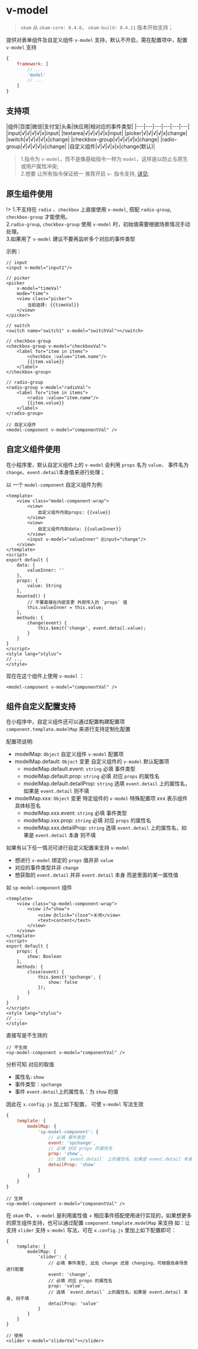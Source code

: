 # v-model

> `okam` 从 `okam-core: 0.4.8`， `okam-build: 0.4.11` 版本开始支持；

提供对表单组件及自定义组件 `v-model` 支持，默认不开启，需在配置项中，配置 `v-model` 支持


``` base.config.js
{
    framework: [
        // ...
        'model'
        // ...
    ]
}
```

## 支持项

|组件|百度|微信|支付宝|头条|快应用|相对应的事件类型|
|---|---|---|---|---|---|
|input|√|√|√|√|x|input|
|textarea|√|√|√|√|x|input|
|picker|√|√|√|√|x|change|
|switch|√|√|√|√|x|change|
|checkbox-group|√|√|√|√|x|change|
|radio-group|√|√|√|√|x|change|
|自定义组件|√|√|√|x|x|change(默认)|

> 1.指令为 `v-model`，而不是像基础指令一样为 `model`，这样是以防止与原生或用户属性冲突;<br>
  2.想要 让所有指令保证统一 推荐开启 `v-` 指令支持, [详见](template/vueSyntax.md);

## 原生组件使用

!>
    1.不支持在 `radio` 、`checkbox` 上直接使用 `v-model`, 搭配 `radio-group`, `checkbox-group` 才能使用。<br>
    2.`radio-group`, `checkbox-group` 使用 `v-model` 时，初始值需要根据场景情况手动处理。<br>
    3.如果用了 `v-model` 建议不要再监听多个对应的事件类型

示例：

```
// input
<input v-model="input1"/>

// picker
<picker
    v-model="timeVal"
    mode="time">
    <view class="picker">
        当前选择: {{timeVal}}
    </view>
</picker>

// switch
<switch name="switch1" v-model="switchVal"></switch>

// checkbox-group
<checkbox-group v-model="checkboxVal">
    <label for="item in items">
        <checkbox :value="item.name"/>
        {{item.value}}
    </label>
</checkbox-group>

// radio-group
<radio-group v-model="radioVal">
    <label for="item in items">
        <radio :value="item.name"/>
        {{item.value}}
    </label>
</radio-group>

// 自定义组件
<model-component v-model="componentVal" />
```

## 自定义组件使用
在小程序里，默认自定义组件上的 `v-model` 会利用 `props` 名为 `value`、 事件名为 `change`、`event.detail`本身值来进行处理；

以 一个 `model-component` 自定义组件为例:

```
<template>
    <view class="model-component-wrap">
        <view>
            自定义组件内部props: {{value}}
        </view>
        <view>
            自定义组件内部data: {{valueInner}}
        </view>
        <input v-model="valueInner" @input="change"/>
    </view>
</template>
<script>
export default {
    data: {
        valueInner: ''
    },
    props: {
        value: String
    },
    mounted() {
        // 不要直接在内部变更 外部传入的 `props` 值
        this.valueInner = this.value;
    },
    methods: {
        change(event) {
            this.$emit('change', event.detail.value);
        }
    }
}
</script>
<style lang="stylus">
// ...
</style>
```

现在在这个组件上使用 `v-model` ：

```
<model-component v-model="componentVal" />
```

## 组件自定义配置支持
在小程序中，自定义组件还可以通过配置构建配置项 `component.template.modelMap` 来进行支持定制化配置

配置项说明:

* modelMap: `Object` 自定义组件 `v-model` 配置项
* modelMap.default: `Object` 变更  自定义组件的 `v-model` 默认配置项
    * modelMap.default.event: `string` 必填 事件类型
    * modelMap.default.prop: `string` 必填 对应 `props` 的属性名
    * modelMap.default.detailProp: `string` 选填 `event.detail` 上的属性名，如果是 `event.detail` 则不填
* modelMap.xxx: `Object` 变更  特定组件的 `v-model` 特殊配置项 xxx 表示组件具体标签名
    * modelMap.xxx.event: `string` 必填 事件类型
    * modelMap.xxx.prop: `string` 必填 对应 `props` 的属性名
    * modelMap.xxx.detailProp: `string` 选填 `event.detail` 上的属性名，如果是 `event.detail` 本身 则不填

如果有以下任一情况可进行自定义配置来支持 `v-model`

* 想进行 `v-model` 绑定的 `props` 值并非 `value`
* 对应的事件类型并非 `change`
* 想获取的 `event.detail` 并非 `event.detail` 本身 而是里面的某一属性值

如 `sp-model-component` 组件

```
<template>
    <view class="sp-model-component-wrap">
        <view if="show">
            <view @click="close">关闭</view>
            <text>content</text>
        </view>
    </view>
</template>
<script>
export default {
    props: {
        show: Boolean
    },
    methods: {
        close(event) {
            this.$emit('spchange', {
                show: false
            });
        }
    }
}
</script>
<style lang="stylus">
// ...
</style>
```

直接写是不生效的

```
// 不生效
<sp-model-component v-model="componentVal" />
```

分析可知 对应的取值

- 属性名: `show`
- 事件类型：`spchange`
- 事件 `event.detail`上的属性名：为 `show` 的值

因此在 `x.config.js` 加上如下配置， 可使 `v-model` 写法生效

```js
{
    template: {
        modelMap: {
            'sp-model-component': {
                // 必填 事件类型
                event: 'spchange',
                // 必填 对应 props 的属性名
                prop: 'show',
                // 选填 `event.detail` 上的属性名，如果是 event.detail 本身, 则不填
                detailProp: 'show'
            }
        }
    }
}

```

```
// 生效
<sp-model-component v-model="componentVal" />
```

在 `okam` 中， `v-model` 是利用属性值 + 相应事件搭配使用进行实现的，如果想更多的原生组件支持，也可以通过配置 `component.template.modelMap` 来支持
如：让支持 `slider` 支持 `v-model` 写法，可在 `x.config.js` 里加上如下配置即可：

```
{
    template: {
        modelMap: {
            'slider': {
                // 必填 事件类型, 此处 change 还是 changing，可根据自身场景进行配置
                event: 'change',
                // 必填 对应 props 的属性名
                prop: 'value',
                // 选填 `event.detail` 上的属性名，如果是 event.detail 本身, 则不填
                detailProp: 'value'
            }
        }
    }
}
```

```
// 使用
<slider v-model="sliderVal"></slider>
```
